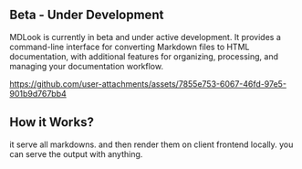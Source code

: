 ## Beta - Under Development

MDLook is currently in beta and under active development. It provides a command-line interface for converting Markdown files to HTML documentation, with additional features for organizing, processing, and managing your documentation workflow.



https://github.com/user-attachments/assets/7855e753-6067-46fd-97e5-901b9d767bb4



## How it Works?

it serve all markdowns. and then render them on client frontend locally.
you can serve the output with anything.
